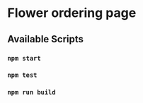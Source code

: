 # Flower ordering page


## Available Scripts


### `npm start`


### `npm test`


### `npm run build`


